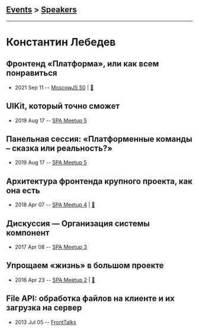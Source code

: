 ## [Events](../README.md) > [Speakers](../speakers.md)
---

# Константин Лебедев

## Фронтенд «Платформа», или как всем понравиться
- 2021 Sep 11 -- [MoscowJS 50](https://www.youtube.com/watch?v=xzDMWwMNSH8)  | [:notebook:](https://docs.google.com/presentation/d/1IwAk_aBb4jUOcIssATik-8eqA4jCQ51laTBdAu2LjFA/preview)  
## UIKit, который точно сможет
- 2019 Aug 17 -- [SPA Meetup 5](https://www.youtube.com/watch?v=nhNrSiMOTjo)    
## Панельная сессия: «Платформенные команды – сказка или реальность?»
- 2019 Aug 17 -- [SPA Meetup 5](https://www.youtube.com/watch?v=mEpwFo4R43w)    
## Архитектура фронтенда крупного проекта, как она есть
- 2018 Apr 07 -- [SPA Meetup 4](https://youtu.be/J08UOAJdjWc)  | [:notebook:](https://rubaxa.github.io/octavius/2017/avito.html#)  
## Дискуссия — Организация системы компонент
- 2017 Apr 08 -- [SPA Meetup 3](https://www.youtube.com/watch?v=h23HbKaUbaU)    
## Упрощаем «жизнь» в большом проекте
- 2016 Apr 23 -- [SPA Meetup 2](https://youtu.be/bUf7d3z9da4)  | [:notebook:](https://github.com/lahmatiy/moscow-spa-meetup-2/raw/master/pdf/make-life-easy.pdf)  
## File API: обработка файлов на клиенте и их загрузка на сервер
- 2013 Jul 05 -- [FrontTalks](https://events.yandex.ru/lib/talks/976/)    
